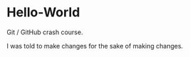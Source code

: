 # Hello-World
Git / GitHub crash course. 

I was told to make changes for the sake of making changes. 
